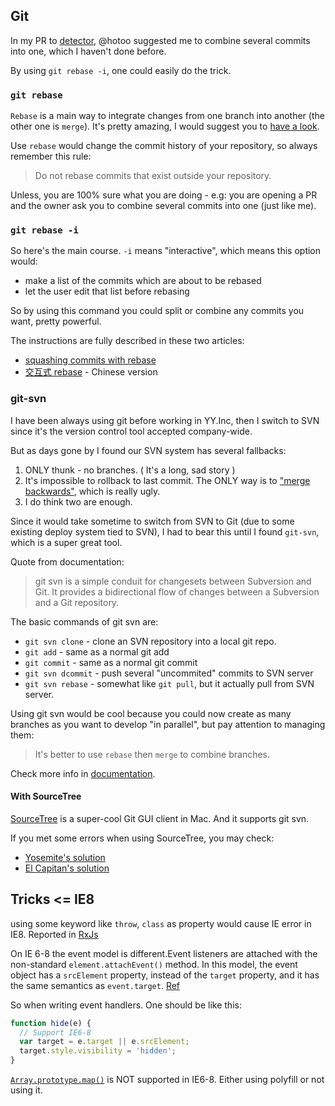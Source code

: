 ## Git

In my PR to [detector](https://github.com/hotoo/detector), @hotoo suggested me to combine several commits into one, which I haven't done before.

By using `git rebase -i`, one could easily do the trick.

### `git rebase`

`Rebase` is a main way to integrate changes from one branch into another (the other one is `merge`). It's pretty amazing, I would suggest you to [have a look](https://git-scm.com/book/en/v2/Git-Branching-Rebasing).

Use `rebase` would change the commit history of your repository, so always remember this rule:

> Do not rebase commits that exist outside your repository.

Unless, you are 100% sure what you are doing - e.g: you are opening a PR and the owner ask you to combine several commits into one (just like me).

### `git rebase -i`

So here's the main course. `-i` means "interactive", which means this option would:

* make a list of the commits which are about to be rebased
* let the user edit that list before rebasing

So by using this command you could split or combine any commits you want, pretty powerful.

The instructions are fully described in these two articles:

* [squashing commits with rebase](http://gitready.com/advanced/2009/02/10/squashing-commits-with-rebase.html)
* [交互式 rebase](http://git.seyren.com/4_3.html) - Chinese version

### git-svn

I have been always using git before working in YY.Inc, then I switch to SVN since it's the version control tool accepted company-wide.

But as days gone by I found our SVN system has several fallbacks:

1. ONLY thunk - no branches. ( It's a long, sad story )
2.  It's impossible to rollback to last commit. The ONLY way is to ["merge backwards"](http://stackoverflow.com/questions/814433/how-do-i-return-to-an-older-version-of-our-code-in-subversion), which is really ugly.
3. I do think two are enough.

Since it would take sometime to switch from SVN to Git (due to some existing deploy system tied to SVN), I had to bear this until I found `git-svn`, which is a super great tool.

Quote from documentation:

> git svn is a simple conduit for changesets between Subversion and Git. It provides a bidirectional flow of changes between a Subversion and a Git repository.

The basic commands of git svn are:

* `git svn clone` - clone an SVN repository into a local git repo.
* `git add` - same as a normal git add
* `git commit` - same as a normal git commit
* `git svn dcommit` - push several "uncommited" commits to SVN server
* `git svn rebase` - somewhat like `git pull`, but it actually pull from SVN server.

Using git svn would be cool because you could now create as many branches as you want to develop "in parallel", but pay attention to managing them:

> It's better to use `rebase` then `merge` to combine branches.

Check more info in [documentation](https://git-scm.com/book/zh/v1/Git-%E4%B8%8E%E5%85%B6%E4%BB%96%E7%B3%BB%E7%BB%9F-Git-%E4%B8%8E-Subversion).

#### With SourceTree

[SourceTree](https://www.sourcetreeapp.com/) is a super-cool Git GUI client in Mac. And it supports git svn.

If you met some errors when using SourceTree, you may check:

* [Yosemite's solution](http://johnwong.github.io/mobile/2015/04/30/using-git-with-svn.html)
* [El Capitan's solution](https://paulschreiber.com/blog/2015/11/09/fixing-git-svn-on-os-x-el-capitan/)

## Tricks <= IE8

using some keyword like `throw`, `class` as property would cause IE error in IE8. Reported in [RxJs](https://github.com/Reactive-Extensions/RxJS/issues/312)

On IE 6-8 the event model is different.Event listeners are attached with the non-standard `element.attachEvent()` method. In this model, the event object has a `srcElement` property, instead of the `target` property, and it has the same semantics as `event.target`. [Ref](https://developer.mozilla.org/en-US/docs/Web/API/Event/target)

So when writing event handlers. One should be like this:

```js
function hide(e) {
  // Support IE6-8
  var target = e.target || e.srcElement;
  target.style.visibility = 'hidden';
}
```

[`Array.prototype.map()`](https://developer.mozilla.org/en-US/docs/Web/JavaScript/Reference/Global_Objects/Array/map) is NOT supported in IE6-8. Either using polyfill or not using it.
